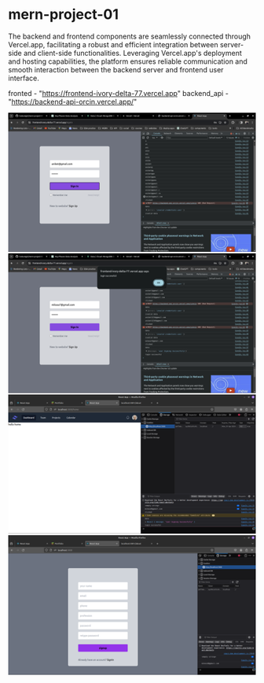 # mern-project-01

The backend and frontend components are seamlessly connected through Vercel.app, facilitating a robust and efficient integration between server-side and client-side functionalities. Leveraging Vercel.app's deployment and hosting capabilities, the platform ensures reliable communication and smooth interaction between the backend server and frontend user interface.

fronted - "https://frontend-ivory-delta-77.vercel.app"
backend_api - "https://backend-api-orcin.vercel.app/"

![ss1](ss/mern1.png)
![ss2](ss/mern2.png)
![ss1](ss/mernss1.png)
![ss2](ss/mernss2.png)